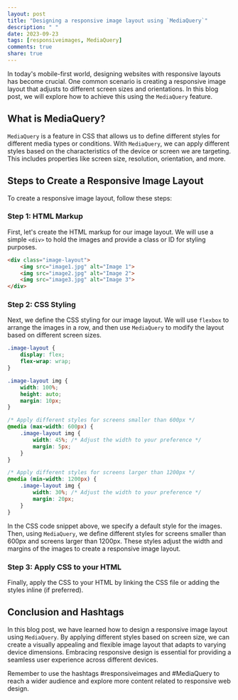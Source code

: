 ```yaml
---
layout: post
title: "Designing a responsive image layout using `MediaQuery`"
description: " "
date: 2023-09-23
tags: [responsiveimages, MediaQuery]
comments: true
share: true
---
```


In today's mobile-first world, designing websites with responsive layouts has become crucial. One common scenario is creating a responsive image layout that adjusts to different screen sizes and orientations. In this blog post, we will explore how to achieve this using the `MediaQuery` feature. 

## What is MediaQuery?

`MediaQuery` is a feature in CSS that allows us to define different styles for different media types or conditions. With `MediaQuery`, we can apply different styles based on the characteristics of the device or screen we are targeting. This includes properties like screen size, resolution, orientation, and more. 

## Steps to Create a Responsive Image Layout

To create a responsive image layout, follow these steps:

### Step 1: HTML Markup

First, let's create the HTML markup for our image layout. We will use a simple `<div>` to hold the images and provide a class or ID for styling purposes.

```html
<div class="image-layout">
    <img src="image1.jpg" alt="Image 1">
    <img src="image2.jpg" alt="Image 2">
    <img src="image3.jpg" alt="Image 3">
</div>
```

### Step 2: CSS Styling

Next, we define the CSS styling for our image layout. We will use `flexbox` to arrange the images in a row, and then use `MediaQuery` to modify the layout based on different screen sizes.

```css
.image-layout {
    display: flex;
    flex-wrap: wrap;
}

.image-layout img {
    width: 100%;
    height: auto;
    margin: 10px;
}

/* Apply different styles for screens smaller than 600px */
@media (max-width: 600px) {
    .image-layout img {
        width: 45%; /* Adjust the width to your preference */
        margin: 5px;
    }
}

/* Apply different styles for screens larger than 1200px */
@media (min-width: 1200px) {
    .image-layout img {
        width: 30%; /* Adjust the width to your preference */
        margin: 20px;
    }
}
```

In the CSS code snippet above, we specify a default style for the images. Then, using `MediaQuery`, we define different styles for screens smaller than 600px and screens larger than 1200px. These styles adjust the width and margins of the images to create a responsive image layout.

### Step 3: Apply CSS to your HTML

Finally, apply the CSS to your HTML by linking the CSS file or adding the styles inline (if preferred).

## Conclusion and Hashtags

In this blog post, we have learned how to design a responsive image layout using `MediaQuery`. By applying different styles based on screen size, we can create a visually appealing and flexible image layout that adapts to varying device dimensions. Embracing responsive design is essential for providing a seamless user experience across different devices.

Remember to use the hashtags #responsiveimages and #MediaQuery to reach a wider audience and explore more content related to responsive web design.